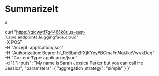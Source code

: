 # SummarizeIt
a


curl "https://qicwytf7g4466k8r.us-east-1.aws.endpoints.huggingface.cloud" \
-X POST \
-H "Accept: application/json" \
-H "Authorization: Bearer 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" \
-H "Content-Type: application/json" \
-d '{
    "inputs": "My name is Sarah Jessica Parker but you can call me Jessica",
    "parameters": {
        "aggregation_strategy": "simple"
    }
}'